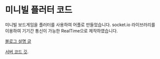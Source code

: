# 미니빌 플러터 코드

미니빌 보드게임을 플러터를 사용하여 어플로 만들었습니다. socket.io 라이브러리를 이용하여 기기간 통신이 가능한 RealTime으로 제작하였습니다. 

[블로그 설명 글](https://velog.io/@min1042004/series/Flutter%EB%A1%9C-%ED%86%B5%EC%8B%A0%EA%B0%80%EB%8A%A5%ED%95%9C-%EC%A3%BC%EC%82%AC%EC%9C%84-%EB%B3%B4%EB%93%9C%EA%B2%8C%EC%9E%84-%EC%96%B4%ED%94%8C-%EB%A7%8C%EB%93%A4%EA%B8%B0)

[서버 코드 깃](https://github.com/kang-min-seok/minivill_server).
